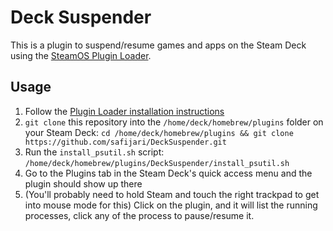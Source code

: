 # Deck Suspender

This is a plugin to suspend/resume games and apps on the Steam Deck using the [SteamOS Plugin Loader](https://github.com/SteamDeckHomebrew/PluginLoader).

## Usage
1. Follow the [Plugin Loader installation instructions](https://github.com/SteamDeckHomebrew/PluginLoader)
2. `git clone` this repository into the `/home/deck/homebrew/plugins` folder on your Steam Deck: ```cd /home/deck/homebrew/plugins && git clone https://github.com/safijari/DeckSuspender.git```
3. Run the `install_psutil.sh` script: `/home/deck/homebrew/plugins/DeckSuspender/install_psutil.sh`
4. Go to the Plugins tab in the Steam Deck's quick access menu and the plugin should show up there
5. (You'll probably need to hold Steam and touch the right trackpad to get into mouse mode for this) Click on the plugin, and it will list the running processes, click any of the process to pause/resume it.